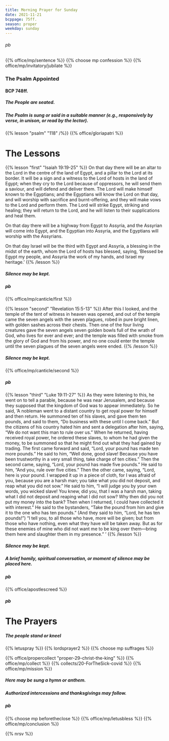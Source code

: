 ```yaml
---
title: Morning Prayer for Sunday
date: 2021-11-21
bcppage: 75ff.
season: proper
weekday: sunday
---
```

###### pb
{{% office/mp/sentence %}}
{{% choose mp confession %}}
{{% office/mp/invitatory/jubilate  %}}

### The Psalm Appointed
#### BCP 748ff.
##### The People are seated.
##### The Psalm is sung or said in a suitable manner (e.g., responsively by verse, in unison, or read by the lector).
{{% lesson "psalm" "118" /%}}
{{% office/gloriapatri %}}

# The Lessons
{{% lesson "first" "Isaiah 19:19-25" %}}
On that day there will be an altar to the Lord in the centre of the land of Egypt, and a pillar to the Lord at its border. It will be a sign and a witness to the Lord of hosts in the land of Egypt; when they cry to the Lord because of oppressors, he will send them a saviour, and will defend and deliver them. The Lord will make himself known to the Egyptians; and the Egyptians will know the Lord on that day, and will worship with sacrifice and burnt-offering, and they will make vows to the Lord and perform them. The Lord will strike Egypt, striking and healing; they will return to the Lord, and he will listen to their supplications and heal them.

On that day there will be a highway from Egypt to Assyria, and the Assyrian will come into Egypt, and the Egyptian into Assyria, and the Egyptians will worship with the Assyrians.

On that day Israel will be the third with Egypt and Assyria, a blessing in the midst of the earth, whom the Lord of hosts has blessed, saying, ‘Blessed be Egypt my people, and Assyria the work of my hands, and Israel my heritage.’
{{% /lesson %}}

##### Silence may be kept.
##### pb
{{% office/mp/canticle/first %}}

{{% lesson "second" "Revelation 15:5-13" %}}
After this I looked, and the temple of the tent of witness in heaven was opened, and out of the temple came the seven angels with the seven plagues, robed in pure bright linen, with golden sashes across their chests. Then one of the four living creatures gave the seven angels seven golden bowls full of the wrath of God, who lives for ever and ever; and the temple was filled with smoke from the glory of God and from his power, and no one could enter the temple until the seven plagues of the seven angels were ended.
{{% /lesson %}}

##### Silence may be kept.

{{% office/mp/canticle/second %}}
##### pb
{{% lesson "third" "Luke 19:11-27" %}}
As they were listening to this, he went on to tell a parable, because he was near Jerusalem, and because they supposed that the kingdom of God was to appear immediately. So he said, ‘A nobleman went to a distant country to get royal power for himself and then return. He summoned ten of his slaves, and gave them ten pounds, and said to them, “Do business with these until I come back.” But the citizens of his country hated him and sent a delegation after him, saying, “We do not want this man to rule over us.” When he returned, having received royal power, he ordered these slaves, to whom he had given the money, to be summoned so that he might find out what they had gained by trading. The first came forward and said, “Lord, your pound has made ten more pounds.” He said to him, “Well done, good slave! Because you have been trustworthy in a very small thing, take charge of ten cities.” Then the second came, saying, “Lord, your pound has made five pounds.” He said to him, “And you, rule over five cities.” Then the other came, saying, “Lord, here is your pound. I wrapped it up in a piece of cloth, for I was afraid of you, because you are a harsh man; you take what you did not deposit, and reap what you did not sow.” He said to him, “I will judge you by your own words, you wicked slave! You knew, did you, that I was a harsh man, taking what I did not deposit and reaping what I did not sow? Why then did you not put my money into the bank? Then when I returned, I could have collected it with interest.” He said to the bystanders, “Take the pound from him and give it to the one who has ten pounds.” (And they said to him, “Lord, he has ten pounds!”) “I tell you, to all those who have, more will be given; but from those who have nothing, even what they have will be taken away. But as for these enemies of mine who did not want me to be king over them—bring them here and slaughter them in my presence.” ’
{{% /lesson %}}

##### Silence may be kept.

##### A brief homily, spiritual conversation, or moment of silence may be placed here.

##### pb
{{% office/apostlescreed %}}

##### pb
# The Prayers

##### The people stand or kneel
{{% letuspray %}}
{{% lordsprayer2 %}}
{{% choose mp suffrages %}}

{{% office/propercollect "proper-29-christ-the-king" %}}
{{% office/mp/collect %}}
{{% collects/20-ForTheSick-covid %}}
{{% office/mp/mission %}}

##### Here may be sung a hymn or anthem.

##### Authorized intercessions and thanksgivings may follow.
##### pb
{{% choose mp beforetheclose %}}
{{% office/mp/letusbless %}}
{{% office/mp/conclusion %}}

{{% nrsv %}}
